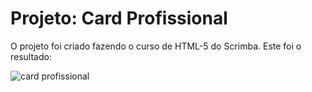 # Projeto: Card Profissional

O projeto foi criado fazendo o curso de HTML-5 do Scrimba.
Este foi o resultado:

![card profissional](imagens/resultado.png)
